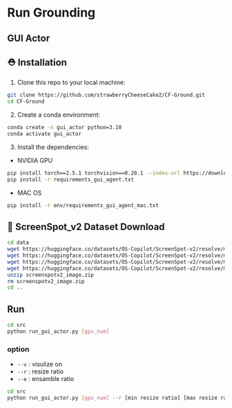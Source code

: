 # Run Grounding

## GUI Actor

## :rescue_worker_helmet: Installation

1. Clone this repo to your local machine: 
```bash
git clone https://github.com/strawberryCheeseCake2/CF-Ground.git
cd CF-Ground
```

2. Create a conda environment: 
```bash
conda create -n gui_actor python=3.10
conda activate gui_actor
```

3. Install the dependencies: 
- NVIDIA GPU
```bash
pip install torch==2.5.1 torchvision==0.20.1 --index-url https://download.pytorch.org/whl/cu121
pip install -r requirements_gui_agent.txt
```
- MAC OS
```bash
pip install -r env/requirements_gui_agent_mac.txt
```

## :minidisc: ScreenSpot_v2 Dataset Download

```bash
cd data
wget https://huggingface.co/datasets/OS-Copilot/ScreenSpot-v2/resolve/main/screenspot_mobile_v2.json
wget https://huggingface.co/datasets/OS-Copilot/ScreenSpot-v2/resolve/main/screenspot_web_v2.json
wget https://huggingface.co/datasets/OS-Copilot/ScreenSpot-v2/resolve/main/screenspot_desktop_v2.json
wget https://huggingface.co/datasets/OS-Copilot/ScreenSpot-v2/resolve/main/screenspotv2_image.zip
unzip screenspotv2_image.zip
rm screenspotv2_image.zip
cd ..
```

## Run

```bash
cd src
python run_gui_actor.py [gpu_num]
```

### option
- `--v` : visulize on
- `--r` : resize ratio
- `--e` : ensamble ratio

```bash
cd src
python run_gui_actor.py [gpu_num] --r [min resize ratio] [max resize ratio] --e [ensemble ratio] --v
```